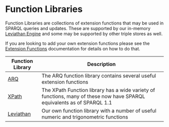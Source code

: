 # Function Libraries

Function Libraries are collections of extension functions that may be used in SPARQL queries and updates.  These are supported by our in-memory [Leviathan Engine](leviathan_engine.md) and some may be supported by other triple stores as well.

If you are looking to add your own extension functions please see the [Extension Functions](extension_functions.md) documentation for details on how to do that.

| Function Library | Description |
|------------------|-------------|
| [ARQ](http://jena.apache.org/documentation/query/library-function.html) | The ARQ function library contains several useful extension functions |
| [XPath](xpath_functions.md) | The XPath Function library has a wide variety of functions, many of these now have SPARQL equivalents as of SPARQL 1.1 |
| [Leviathan](leviathan_functions.md) | Our own function library with a number of useful numeric and trigonometric functions |